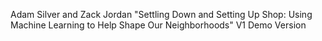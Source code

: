 Adam Silver and Zack Jordan
"Settling Down and Setting Up Shop: Using Machine Learning to Help Shape Our Neighborhoods"
V1 Demo Version
